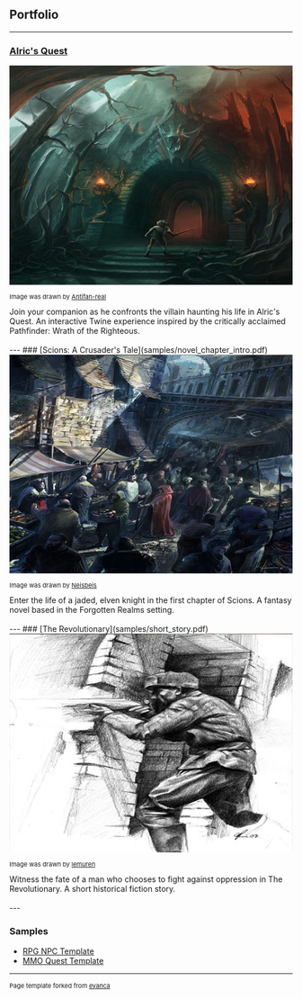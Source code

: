 ## Portfolio

---


### [Alric's Quest](samples/alric's_quest.html)
<img src="images/alrics_thumbnail.jpg?raw=true"/>
<p style="font-size:11px">Image was drawn by <a href="https://www.deviantart.com/antifan-real">Antifan-real</a></p>
Join your companion as he confronts the villain haunting his life in Alric's Quest. An interactive Twine experience inspired by the critically acclaimed Pathfinder: Wrath of the Righteous.
 <br><br>
---
### [Scions: A Crusader's Tale](samples/novel_chapter_intro.pdf)
<img src="images/crusader_thumbnail.jpg?raw=true"/>
<p style="font-size:11px">Image was drawn by <a href="https://www.deviantart.com/neisbeis">Neisbeis</a></p>
Enter the life of a jaded, elven knight in the first chapter of Scions. A fantasy novel based in the Forgotten Realms setting.
<br><br>
---
### [The Revolutionary](samples/short_story.pdf)
<img src="images/revolutionary_thumbnail.jpg?raw=true"/>
<p style="font-size:11px">Image was drawn by <a href="https://www.deviantart.com/lemuren">lemuren</a></p>
Witness the fate of a man who chooses to fight against oppression in The Revolutionary. A short historical fiction story. 
<br><br>
---

### Samples

- [RPG NPC Template](samples/rpg_npc_example.pdf)
- [MMO Quest Template](samples/mmo_quest_example.pdf)






---
<p style="font-size:11px">Page template forked from <a href="https://github.com/evanca/quick-portfolio">evanca</a></p>
<!-- Remove above link if you don't want to attibute -->
